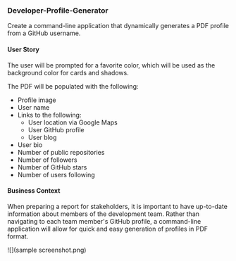 ### Developer-Profile-Generator

Create a command-line application that dynamically generates a PDF profile from a GitHub username.

#### User Story

The user will be prompted for a favorite color, which will be used as the background color for cards and shadows.

The PDF will be populated with the following:

* Profile image
* User name
* Links to the following:
  * User location via Google Maps
  * User GitHub profile
  * User blog
* User bio
* Number of public repositories
* Number of followers
* Number of GitHub stars
* Number of users following

#### Business Context

When preparing a report for stakeholders, it is important to have up-to-date information about members of the development team. Rather than navigating to each team member's GitHub profile, a command-line application will allow for quick and easy generation of profiles in PDF format.


![](sample screenshot.png)
